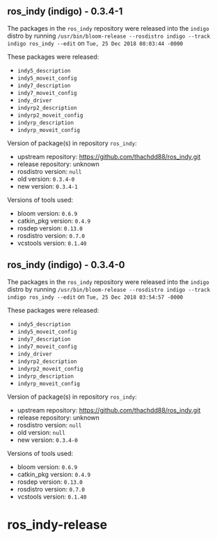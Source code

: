 ## ros_indy (indigo) - 0.3.4-1

The packages in the `ros_indy` repository were released into the `indigo` distro by running `/usr/bin/bloom-release --rosdistro indigo --track indigo ros_indy --edit` on `Tue, 25 Dec 2018 08:03:44 -0000`

These packages were released:
- `indy5_description`
- `indy5_moveit_config`
- `indy7_description`
- `indy7_moveit_config`
- `indy_driver`
- `indyrp2_description`
- `indyrp2_moveit_config`
- `indyrp_description`
- `indyrp_moveit_config`

Version of package(s) in repository `ros_indy`:

- upstream repository: https://github.com/thachdd88/ros_indy.git
- release repository: unknown
- rosdistro version: `null`
- old version: `0.3.4-0`
- new version: `0.3.4-1`

Versions of tools used:

- bloom version: `0.6.9`
- catkin_pkg version: `0.4.9`
- rosdep version: `0.13.0`
- rosdistro version: `0.7.0`
- vcstools version: `0.1.40`


## ros_indy (indigo) - 0.3.4-0

The packages in the `ros_indy` repository were released into the `indigo` distro by running `/usr/bin/bloom-release --rosdistro indigo --track indigo ros_indy --edit` on `Tue, 25 Dec 2018 03:54:57 -0000`

These packages were released:
- `indy5_description`
- `indy5_moveit_config`
- `indy7_description`
- `indy7_moveit_config`
- `indy_driver`
- `indyrp2_description`
- `indyrp2_moveit_config`
- `indyrp_description`
- `indyrp_moveit_config`

Version of package(s) in repository `ros_indy`:

- upstream repository: https://github.com/thachdd88/ros_indy.git
- release repository: unknown
- rosdistro version: `null`
- old version: `null`
- new version: `0.3.4-0`

Versions of tools used:

- bloom version: `0.6.9`
- catkin_pkg version: `0.4.9`
- rosdep version: `0.13.0`
- rosdistro version: `0.7.0`
- vcstools version: `0.1.40`


# ros_indy-release